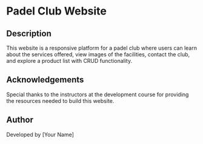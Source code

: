 # Padel Club Website

## Description
This website is a responsive platform for a padel club where users can learn about the services offered, view images of the facilities, contact the club, and explore a product list with CRUD functionality.

## Acknowledgements
Special thanks to the instructors at the development course for providing the resources needed to build this website.

## Author
Developed by [Your Name]
